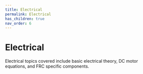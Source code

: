 ```yaml
---
title: Electrical
permalink: Electrical
has_children: true
nav_order: 6
---
```


# Electrical

Electrical topics covered include basic electrical theory, DC motor equations, and FRC specific components.

